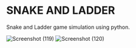 # SNAKE AND LADDER

Snake and Ladder game simulation using python.

![Screenshot (119)](https://user-images.githubusercontent.com/54910043/116826960-5e54a280-abb4-11eb-8dec-9e818372a3a3.png)
![Screenshot (120)](https://user-images.githubusercontent.com/54910043/116827033-b2f81d80-abb4-11eb-9d40-761da05f3fa9.png)


